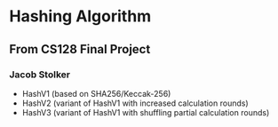 # Hashing Algorithm
## From CS128 Final Project
### Jacob Stolker

- HashV1 (based on SHA256/Keccak-256)
- HashV2 (variant of HashV1 with increased calculation rounds)
- HashV3 (variant of HashV1 with shuffling partial calculation rounds)
